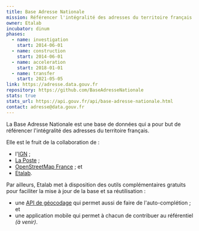 ```yaml
---
title: Base Adresse Nationale
mission: Référencer l'intégralité des adresses du territoire français
owner: Etalab
incubator: dinum
phases:
  - name: investigation
    start: 2014-06-01
  - name: construction
    start: 2014-06-01
  - name: acceleration
    start: 2018-01-01
  - name: transfer
    start: 2021-05-05
link: https://adresse.data.gouv.fr
repository: https://github.com/BaseAdresseNationale
stats: true
stats_url: https://api.gouv.fr/api/base-adresse-nationale.html
contact: adresse@data.gouv.fr
---
```


La Base Adresse Nationale est une base de données qui a pour but de référencer l'intégralité des adresses du territoire français.

Elle est le fruit de la collaboration de :

- l'[IGN](http://www.ign.fr/) ;
- [La Poste](https://www.laposte.fr/entreprise/produits-et-services/sna-normalisation-des-adresses) ;
- [OpenStreetMap France](http://openstreetmap.fr/) ; et
- [Etalab](http://www.etalab.gouv.fr/).

Par ailleurs, Etalab met à disposition des outils complémentaires gratuits pour faciliter la mise à jour de la base et sa réutilisation :

- une [API de géocodage](https://api.gouv.fr/api/base-adresse-nationale.html) qui permet aussi de faire de l'auto-complétion ; et
- une application mobile qui permet à chacun de contribuer au référentiel _(à venir)_.
